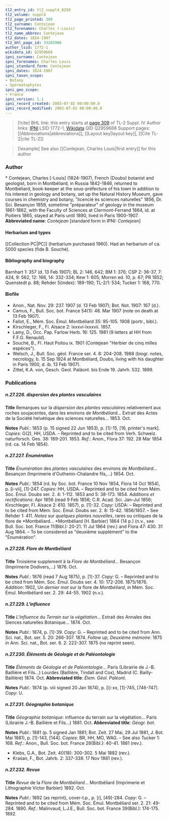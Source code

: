 ```yaml
---
tl2_entry_id: tl2_suppl4_0250
tl2_volume: suppl4
tl2_page_printed: 309
tl2_surname: Contejean
tl2_forenames: Charles (-Louis)
tl2_name_abbrev: Contejean
tl2_dates: 1824-1907
tl2_bhl_page_id: 33265986
author_lsid: 1772-1
wikidata_id: Q2959668
ipni_surname: Contejean
ipni_forenames: Charles Louis
ipni_standard_form: Contejean
ipni_dates: 1824-1907
ipni_taxon_scope: 
- Botany
- Spermatophytes
ipni_geo_scope: 
- France
ipni_version: 1.1
ipni_record_created: 2003-07-02 00:00:00.0
ipni_record_modified: 2003-07-02 00:00:00.0
---
```


> [!cite] BHL link: this entry starts at [page 309](https://www.biodiversitylibrary.org/page/33265986) of TL-2 Suppl. IV
> Author links: [IPNI](https://www.ipni.org/a/1772-1) LSID 1772-1, [Wikidata](https://www.wikidata.org/wiki/Q2959668) QID Q2959668
> Support pages: [[Abbreviations|abbreviations]], [[Layout key|layout key]], [[Cite TL-2|cite TL-2]]

> [!example] See also [[Contejean, Charles Louis|first entry]] for this author

### Author

\* Contejean, Charles \[-Louis\] (1824-1907), French (Doubs) botanist and geologist, born in Montbéliard, in Russia 1842-1846, returned to Montbéliard, book-keeper at the sous-préfecture of his town in addition to his interest in geology and botany, set up the Natural History Museum, gave courses in chemistry and botany, "licencié ès sciences naturelles" 1856, Dr. Sci. Besançon 1859, sometime "préparateur" of geology in the museum 1861-1862, with the Faculty of Sciences at Clermont-Ferrand 1864, id. at Poitiers 1865, stayed at Paris until 1890, lived in Paris 1900-1907. 
**Abbreviated name**: *Contejean* \[standard form in IPNI: *Contejean*\]

#### Herbarium and types

[[Collection PC|PC]] (herbarium purchased 1960). Had an herbarium of ca. 5000 species (fide B. Souché).

#### Bibliography and biography

Barnhart 1: 357 (d. 13 Feb 1907); BL 2: 146, 642; BM 1: 376; CSP 2: 36-37, 7: 424, 9: 562, 12: 166, 14: 332-334; Kew 1: 605; Morren ed. 10, p. 67; PR 1852; Quenstedt p. 88; Rehder 5(index): 189-190; TL-2/1: 534; Tucker 1: 168, 770.

#### Biofile

- Anon., Nat. Nov. 29: 237. 1907 (d. 13 Feb 1907); Bot. Not. 1907: 167 (d.).
- Camus, F., Bull. Soc. bot. France 54(1): 48. Mar 1907 (note on death at 13 Feb 1907).
- Fallot, E., Mém. Soc. Émul. Montbéliard 35: 95-105. 1908 (portr., bibl.).
- Kirschleger, F., Fl. Alsace 2: lxxxvi-lxxxvii. 1857.
- Lamy, D., Occ. Pap. Farlow Herb. 16: 125. 1981 (9 letters at HH from F.F.G. Renauld).
- Souché, B., Fl. Haut Poitou ix. 1901 (Contejean "Herbier de cinq milles espèces").
- Welsch, J., Bull. Soc. géol. France ser. 4. 8: 204-208. 1988 (biogr. notes, necrology, b. 15 Sep 1924 at Montbéliard, Doubs, living with his daughter in Paris 1900, d. ib. 13 Feb 1907).
- Zittel, K.A. von, Gesch. Geol. Paläont. bis Ende 19. Jahrh. 532. 1899.

### Publications

##### n.27.226. dispersion des plantes vasculaires

**Title**
Remarques sur la *dispersion des plantes vasculaires* relativement aux roches soujacentes, dans les environs *de Montbéliard*... Extrait des Actes de la Société helvétique des sciences naturelles... 1853. Oct.

**Notes**
*Publ*.: 1853 (p. 15 signed 22 Jun 1853), p. \[1\]-15, \[16, printer's mark\]. *Copies*: G(2), HH, USDA. – Reprinted and to be cited from Verh. Schweiz. naturforsch. Ges. 38: 189-201. 1853.
*Ref*.: Anon., Flora 37: 192. 28 Mar 1854 (rd. ca. 14 Feb 1854).

##### n.27.227. Énumération

**Title**
*Énumération* des *plantes vasculaires* des environs de *Montbéliard*... Besançon (Imprimerie d'Outhenin-Chalandre fils,...) 1854. Oct.

**Notes**
*Publ*.: 1854 (rd. by Soc. bot. France 10 Nov 1854, Flora 14 Oct 1854), p. \[i-vii\], \[1\]-247.
*Copies*: HH, USDA. – Reprinted and to be cited from Mém. Soc. Émul. Doubs ser. 2. 4: 1-112. 1853 and 5: 38-173. 1854.
*Additions et rectifications*: Apr 1856 (read 9 Feb 1856; C.R. Acad. Sci. Jan-Jul 1856; Kirschleger, Fl. Alsace 2: 610. 1857), p. \[1\]-32. *Copy*: USDA: – Reprinted and to be cited from Mém. Soc. Émul. Doubs ser. 2. 8: 15-42. 1856/1857. – See Rehder 1: 411.
*Notes* sur *quelques plantes nouvelles*, rares ou critiques de la flore de *Montbéliard... *Montbéliard (H. Barbier) 1864 (14 p.) (n.v., see Bull. Soc. bot. France 11(Bibl.): 20-21. 11 Jul 1864 (rev.) and Flora 47: 430. 31 Aug 1864. – To be considered as "deuxième supplément" to the "Énumération".

##### n.27.228. Flore de Montbéliard

**Title**
Troisième supplement à la *Flore de Montbéliard*... Besançon (Imprimerie Dodivers,...) 1876. Oct.

**Notes**
*Publ*.: 1876 (read 7 Aug 1875), p. \[1\]-37. *Copy*: G. – Reprinted and to be cited from Mém. Soc. Émul. Doubs ser. 4. 10: 172-206. 1875/1876.
*Addition*: 1902, Un *dernier mot* sur la flore de *Montbéliard*, *in* Mém. Soc. Émul. Montbéliard ser. 2. 29: 44-55. 1902 (n.v.).

##### n.27.229. L'influence

**Title**
*L'influence* du *Terrain* sur la *végétation*... Extrait des Annales des Siences naturelles Botanique... 1874. Oct.

**Notes**
*Publ*.: 1874, p. \[1\]-39. *Copy*: G. – Reprinted and to be cited from Ann. Sci. nat., Bot. ser. 5. 20: 266-307. 1874.
*Follow up, Deuxième mémoire*: 1875 *in* Ann. Sci. nat., Bot. ser. 6. 2: 222-307. 1875 (no reprint seen).

##### n.27.230. Éléments de Géologie et de Paléontologie

**Title**
*Éléments de Géologie et de Paléontologie*... Paris (Librairie de J.-B. Baillière et Fils...) Lourdes (Baillière, Tindall and Cox), Madrid (C. Bailly-Baillière) 1874. Oct.
**Abbreviated title**: *Élem. Géol. Paléont.*

**Notes**
*Publ*.: 1874 (p. viii signed 20 Jan 1874), p. \[i\]-xx, \[1\]-745, \[746-747\]. *Copy*: U.

##### n.27.231. Géographie botanique

**Title**
*Géographie botanique*: influence du terrain sur la végétation... Paris (Librairie J.-B. Baillière et Fils...) 1881. Oct.
**Abbreviated title**: *Géogr. bot.*

**Notes**
*Publ*.: 1881 (p. 5 signed Jan 1881; Bot. Zeit. 27 Mai, 29 Jul 1881, J. Bot. Mai 1881), p. \[1\]-143, \[144\]. *Copies*: BR, HH, MO, WAG. – See also Tucker 1: 168.
*Ref*.: Anon., Bull. Soc. bot. France 28(Bibl.): 40-41. 1881 (rev.).
- Klebs, G.A., Bot. Zeit. 40(18): 300-302. 5 Mai 1882 (rev.).
- Kraśan, F., Bot. Jahrb. 2: 337-338. 17 Nov 1881 (rev.).

##### n.27.232. Revue

**Title**
*Revue* de la *Flore* de *Montbéliard*... Montbéliard (Imprimerie et Lithographie Victor Barbier) 1892. Oct.

**Notes**
*Publ*.: 1892 (as reprint), cover-t.p., p. \[i\], \[49\]-284. *Copy*: G. – Reprinted and to be cited from Mém. Soc. Émul. Montbéliard ser. 2. 21: 49-284. 1890.
*Ref*.: Malinvaud, L.J.E., Bull. Soc. bot. France 39(Bibl.): 174-175. 1892.

